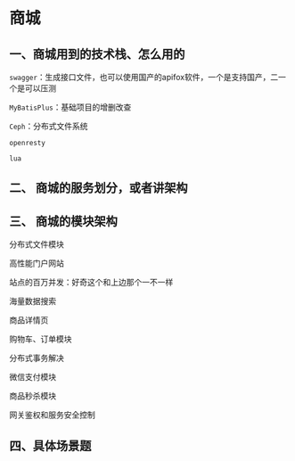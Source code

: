 # 商城

## 一、商城用到的技术栈、怎么用的

`swagger`：生成接口文件，也可以使用国产的apifox软件，一个是支持国产，二一个是可以压测

`MyBatisPlus`：基础项目的增删改查

`Ceph`：分布式文件系统

`openresty`

`lua`

## 二、 商城的服务划分，或者讲架构

## 三、 商城的模块架构

分布式文件模块

高性能门户网站

站点的百万并发：好奇这个和上边那个一不一样

海量数据搜索

商品详情页

购物车、订单模块

分布式事务解决

微信支付模块

商品秒杀模块

网关鉴权和服务安全控制

## 四、具体场景题

